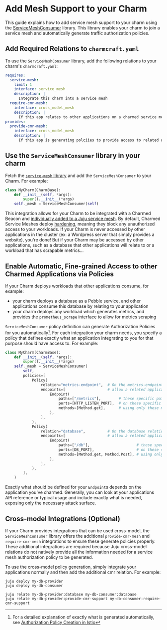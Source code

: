 # Add Mesh Support to your Charm

This guide explains how to add service mesh support to your charm using the [ServiceMeshConsumer](https://charmhub.io/istio-beacon-k8s/libraries/service_mesh) library.  This library enables your charm to join a service mesh and automatically generate traffic authorization policies.

## Add Required Relations to `charmcraft.yaml`

To use the `ServiceMeshConsumer` library, add the following relations to your charm's `charmcraft.yaml`:

```yaml
requires:
  service-mesh:
    limit: 1
    interface: service_mesh
    description: |
      Integrate this charm into a service mesh
  require-cmr-mesh:
    interface: cross_model_mesh
    description: |
      If this app relates to other applications on a charmed service mesh cross-model, use this relation to send that related app additional data needed to automatically generate traffic authorization policies.  This is required because Juju does not natively provide all information required to build these policies when related cross-model.
provides:
  provide-cmr-mesh:
    interface: cross_model_mesh
    description: |
      If this app is generating polciies to provide access to related applications that are cross-model, relate that app to this additional relation to retrieve additional data required for these policies.  This is required because Juju does not natively provide all information required to build these policies when related cross-model.
```

## Use the `ServiceMeshConsumer` library in your charm

Fetch the [`service-mesh` library](https://charmhub.io/istio-beacon-k8s/libraries/service_mesh) and add the `ServiceMeshConsumer` to your Charm.  For example:

```python
class MyCharm(CharmBase):
    def __init__(self, *args):
        super().__init__(*args)
    self._mesh = ServiceMeshConsumer(self)
```

This integration allows for your Charm to be integrated with a Charmed Beacon and [individually added to a Juju service mesh](./add-juju-applications-and-models-to-the-service-mesh.md).  By default, Charmed Service Meshes deploy [hardening](../explanation/hardened-mode.md), meaning they block any unauthorized access to your workloads.  If your Charm is never accessed by other applications in the cluster (ex: a Wordpress server that simply provides a website), you're done!  But if your Charm may be accessed by other applications, such as a database that other applications will relate to or a workload that has scrapable metrics... 

## Enable Automatic, Fine-grained Access to other Charmed Applications via Policies

If your Charm deploys workloads that other applications consume, for example:

* your charm deploys a database as a Pebble service, and other applications consume this database by relating to your application
* your charm deploys any workload which generates metrics, and provides the `prometheus_scrape` interface to allow for metrics scraping

`ServiceMeshConsumer` policy definition can generate Authorization Policies for you automatically[^1].  For each integration your charm needs, you specify a policy that defines exactly what an application integrating to you for that purpose should have access to.  For example:

```python
class MyCharm(CharmBase):
    def __init__(self, *args):
        super().__init__(*args)
    self._mesh = ServiceMeshConsumer(
        self,
        policies=[
            Policy(
                relation="metrics-endpoint",  # On the metrics-endpoint relation
                endpoints=[                   # allow a related application to access...
                    Endpoint(
                        paths=["/metrics"],        # these specific paths
                        ports=[HTTP_LISTEN_PORT],  # on these specific ports
                        methods=[Method.get],      # using only these methods
                    ),
                ],
            ),
            Policy(
                relation="database",          # On the database relation
                endpoints=[                   # allow a related application to access...
                    Endpoint(
                        paths=["/db"],                     # these specific paths
                        ports=[DB_PORT],                   # on these specific ports
                        methods=[Method.get, Method.Post], # using only these methods
                    ),
                ],
            ),
        ],
    )
```

Exactly what should be defined for your `Endpoint`s depends on the application you've charmed.  Generally, you can look at your applications API reference or typical usage and include exactly what is needed, exposing only the necessary attack surface.  

## Cross-model Integrations (Optional)

If your Charm provides integrations that can be used cross-model, the `ServiceMeshConsumer` library offers the additional `provide-cmr-mesh` and `require-cmr-mesh` integrations to ensure these generate policies properly.  These additional integrations are required because Juju cross-model relations do not natively provide all the information needed for a service mesh authorization policy to be generated.  

To use the cross-model policy generation, simply integrate your applications normally and then add the additional cmr relation.  For example:

```
juju deploy my-db-provider
juju deploy my-db-consumer

juju relate my-db-provider:database my-db-consumer:database
juju relate my-db-provider:provide-cmr-support my-db-consumer:require-cmr-support
```

[^1]: For a detailed explanation of exactly what is generated automatically, see [Authorization Policy Creation in Istio](../explanation/authorization-policy-creation-in-istio.md)
